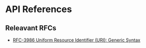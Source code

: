 
# API References

## Releavant RFCs
- [RFC-3986 Uniform Resource Identifier (URI): Generic Syntax](https://tools.ietf.org/html/rfc3986)


